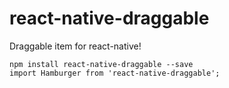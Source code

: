 # react-native-draggable
Draggable item for react-native!

```
npm install react-native-draggable --save
import Hamburger from 'react-native-draggable';
```

